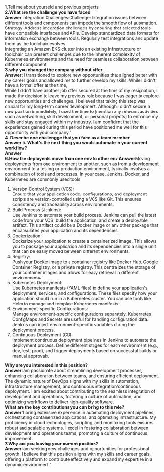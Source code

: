 1.Tell me about yourseld and previous projects   
**2.What are the challenge you have faced   
Answer** Integration Challenges:Challenge: Integration issues between different tools and components can impede the smooth flow of automation.
Strategy: Address integration challenges by ensuring that selected tools have compatible interfaces and APIs. Develop standardized data formats for information exchange between tools. Regularly test integrations and update them as the toolchain evolves.    
Integrating an Amazon EKS cluster into an existing infrastructure or toolchain can present challenges due to the inherent complexity of Kubernetes environments and the need for seamless collaboration between different component   
**3.why you changed the company without offer  
Answer:** I transitioned to explore new opportunities that aligned better with my career goals and allowed me to further develop my skills. While I didn't have a formal offer at the time,   
While I didn't have another job offer secured at the time of my resignation, I made the decision to leave my previous role because I was eager to explore new opportunities and challenges. I believed that taking this step was crucial for my long-term career development. Although I didn't secure a new position immediately, I used the time to [mention any relevant activities such as networking, skill development, or personal projects] to enhance my skills and stay engaged within my industry. I am confident that the experiences gained during this period have positioned me well for this opportunity with your company."   
**4. Describe one challengge that you face as a team member   
Answer** 
**5. What's the next thing you would automate in your current workflow?   
Answer**  
**6.How the deployents move from one env to other env
Answer**Moving deployments from one environment to another, such as from a development environment to a testing or production environment, typically involves a combination of tools and processes. In your case, Jenkins, Docker, and Kubernetes are commonly used tools     
1. Version Control System (VCS):   
Ensure that your application code, configurations, and deployment scripts are version-controlled using a VCS like Git. This ensures consistency and traceability across environments.   
2. Build Process (Jenkins):   
Use Jenkins to automate your build process. Jenkins can pull the latest code from your VCS, build the application, and create a deployable artifact. This artifact could be a Docker image or any other package that encapsulates your application and its dependencies.   
3. Dockerization:   
Dockerize your application to create a containerized image. This allows you to package your application and its dependencies into a single unit that can be easily moved between different environments.   
4. Registry:   
Push your Docker image to a container registry like Docker Hub, Google Container Registry, or a private registry. This centralizes the storage of your container images and allows for easy retrieval in different environments.   
5. Kubernetes Deployment:   
Use Kubernetes manifests (YAML files) to define your application's deployment, services, and configurations. These files specify how your application should run in a Kubernetes cluster. You can use tools like Helm to manage and template Kubernetes manifests.   
6. Environment-specific Configurations:     
Manage environment-specific configurations separately. Kubernetes ConfigMaps and Secrets are useful for handling configuration data. Jenkins can inject environment-specific variables during the deployment process.   
7. Continuous Deployment (CD):   
Implement continuous deployment pipelines in Jenkins to automate the deployment process. Define different stages for each environment (e.g., dev, test, prod), and trigger deployments based on successful builds or manual approvals.   

**Why are you interested in this position?    
Answer**I am passionate about streamlining development processes, enhancing collaboration between teams, and ensuring efficient deployment. The dynamic nature of DevOps aligns with my skills in automation, infrastructure management, and continuous integration/continuous deployment. I am excited about contributing to the seamless integration of development and operations, fostering a culture of automation, and optimizing workflows to deliver high-quality software.   
**What are the key contributions you can bring to this role?    
Answer**"I bring extensive experience in automating deployment pipelines, orchestrating containerized applications, and optimizing infrastructure. My proficiency in cloud technologies, scripting, and monitoring tools ensures robust and scalable systems. I excel in fostering collaboration between development and operations teams, promoting a culture of continuous improvement.    
**7.Why are you leaving your current position?   
Answer**I am seeking new challenges and opportunities for professional growth. I believe that this position aligns with my skills and career goals, offering a platform to contribute effectively and expand my expertise in a dynamic environment."   



